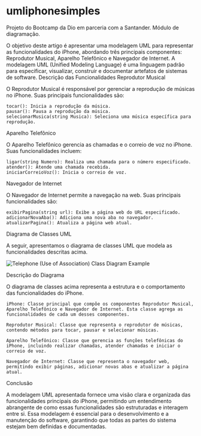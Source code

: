 # umliphonesimples
Projeto do Bootcamp da Dio em parceria com a Santander. Módulo de diagramação. 

O objetivo deste artigo é apresentar uma modelagem UML para representar as funcionalidades do iPhone, abordando três principais componentes: Reprodutor Musical, Aparelho Telefônico e Navegador de Internet. A modelagem UML (Unified Modeling Language) é uma linguagem padrão para especificar, visualizar, construir e documentar artefatos de sistemas de software.
Descrição das Funcionalidades
Reprodutor Musical

O Reprodutor Musical é responsável por gerenciar a reprodução de músicas no iPhone. Suas principais funcionalidades são:

    tocar(): Inicia a reprodução da música.
    pausar(): Pausa a reprodução da música.
    selecionarMusica(string Musica): Seleciona uma música específica para reprodução.

Aparelho Telefônico

O Aparelho Telefônico gerencia as chamadas e o correio de voz no iPhone. Suas funcionalidades incluem:

    ligar(string Numero): Realiza uma chamada para o número especificado.
    atender(): Atende uma chamada recebida.
    iniciarCorreioVoz(): Inicia o correio de voz.

Navegador de Internet

O Navegador de Internet permite a navegação na web. Suas principais funcionalidades são:

    exibirPagina(string url): Exibe a página web do URL especificado.
    adicionarNovaAba(): Adiciona uma nova aba no navegador.
    atualizarPagina(): Atualiza a página web atual.

Diagrama de Classes UML

A seguir, apresentamos o diagrama de classes UML que modela as funcionalidades descritas acima.


![Telephone (Use of Association) Class Diagram Example](https://github.com/GiceliaFelix/umliphonesimples/assets/159393898/5e77d442-6935-464d-aef3-b072f3c7cc61)

Descrição do Diagrama

O diagrama de classes acima representa a estrutura e o comportamento das funcionalidades do iPhone.

    iPhone: Classe principal que compõe os componentes Reprodutor Musical, Aparelho Telefônico e Navegador de Internet. Esta classe agrega as funcionalidades de cada um desses componentes.

    Reprodutor Musical: Classe que representa o reprodutor de músicas, contendo métodos para tocar, pausar e selecionar músicas.

    Aparelho Telefônico: Classe que gerencia as funções telefônicas do iPhone, incluindo realizar chamadas, atender chamadas e iniciar o correio de voz.

    Navegador de Internet: Classe que representa o navegador web, permitindo exibir páginas, adicionar novas abas e atualizar a página atual.

Conclusão

A modelagem UML apresentada fornece uma visão clara e organizada das funcionalidades principais do iPhone, permitindo um entendimento abrangente de como essas funcionalidades são estruturadas e interagem entre si. Essa modelagem é essencial para o desenvolvimento e a manutenção do software, garantindo que todas as partes do sistema estejam bem definidas e documentadas.
